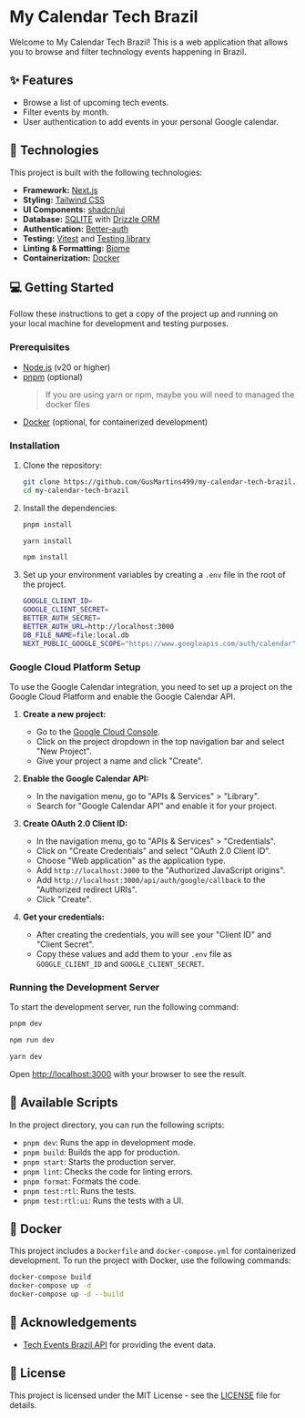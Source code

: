 # My Calendar Tech Brazil

Welcome to My Calendar Tech Brazil! This is a web application that allows you to browse and filter technology events happening in Brazil.

## ✨ Features

*   Browse a list of upcoming tech events.
*   Filter events by month.
*   User authentication to add events in your personal Google calendar.

## 🚀 Technologies

This project is built with the following technologies:

*   **Framework:** [Next.js](https://nextjs.org/)
*   **Styling:** [Tailwind CSS](https://tailwindcss.com/)
*   **UI Components:** [shadcn/ui](https://ui.shadcn.com/)
*   **Database:** [SQLITE](https://sqlite.org/) with [Drizzle ORM](https://orm.drizzle.team/)
*   **Authentication:** [Better-auth](https://www.better-auth.com/)
*   **Testing:** [Vitest](https://vitest.dev/) and [Testing library](https://testing-library.com/)
*   **Linting & Formatting:** [Biome](https://biomejs.dev/)
*   **Containerization:** [Docker](https://www.docker.com/)

## 💻 Getting Started

Follow these instructions to get a copy of the project up and running on your local machine for development and testing purposes.

### Prerequisites

*   [Node.js](https://nodejs.org/) (v20 or higher)
*   [pnpm](https://pnpm.io/) (optional)
    > If you are using yarn or npm, maybe you will need to managed the docker files
*   [Docker](https://www.docker.com/) (optional, for containerized development)

### Installation

1.  Clone the repository:

    ```bash
    git clone https://github.com/GusMartins499/my-calendar-tech-brazil.git
    cd my-calendar-tech-brazil
    ```

2.  Install the dependencies:

    ```bash
    pnpm install
    ```
    ```bash
    yarn install
    ```
    ```bash
    npm install
    ```

3.  Set up your environment variables by creating a `.env` file in the root of the project.
    ```bash
    GOOGLE_CLIENT_ID=
    GOOGLE_CLIENT_SECRET=
    BETTER_AUTH_SECRET=
    BETTER_AUTH_URL=http://localhost:3000
    DB_FILE_NAME=file:local.db
    NEXT_PUBLIC_GOOGLE_SCOPE="https://www.googleapis.com/auth/calendar"
    ```

### Google Cloud Platform Setup

To use the Google Calendar integration, you need to set up a project on the Google Cloud Platform and enable the Google Calendar API.

1.  **Create a new project:**
    *   Go to the [Google Cloud Console](https://console.cloud.google.com/).
    *   Click on the project dropdown in the top navigation bar and select "New Project".
    *   Give your project a name and click "Create".

2.  **Enable the Google Calendar API:**
    *   In the navigation menu, go to "APIs & Services" > "Library".
    *   Search for "Google Calendar API" and enable it for your project.

3.  **Create OAuth 2.0 Client ID:**
    *   In the navigation menu, go to "APIs & Services" > "Credentials".
    *   Click on "Create Credentials" and select "OAuth 2.0 Client ID".
    *   Choose "Web application" as the application type.
    *   Add `http://localhost:3000` to the "Authorized JavaScript origins".
    *   Add `http://localhost:3000/api/auth/google/callback` to the "Authorized redirect URIs".
    *   Click "Create".

4.  **Get your credentials:**
    *   After creating the credentials, you will see your "Client ID" and "Client Secret".
    *   Copy these values and add them to your `.env` file as `GOOGLE_CLIENT_ID` and `GOOGLE_CLIENT_SECRET`.

### Running the Development Server

To start the development server, run the following command:

```bash
pnpm dev
```
```bash
npm run dev
```
```bash
yarn dev
```

Open [http://localhost:3000](http://localhost:3000) with your browser to see the result.

## 📜 Available Scripts

In the project directory, you can run the following scripts:

*   `pnpm dev`: Runs the app in development mode.
*   `pnpm build`: Builds the app for production.
*   `pnpm start`: Starts the production server.
*   `pnpm lint`: Checks the code for linting errors.
*   `pnpm format`: Formats the code.
*   `pnpm test:rtl`: Runs the tests.
*   `pnpm test:rtl:ui`: Runs the tests with a UI.

## 🐳 Docker

This project includes a `Dockerfile` and `docker-compose.yml` for containerized development. To run the project with Docker, use the following commands:

```bash
docker-compose build
docker-compose up -d
docker-compose up -d --build
```

## 🙏 Acknowledgements

*   [Tech Events Brazil API](https://raw.githubusercontent.com/agenda-tech-brasil/agenda-tech-brasil/main/src/db/database.json) for providing the event data.

## 📄 License

This project is licensed under the MIT License - see the [LICENSE](./LICENSE) file for details.